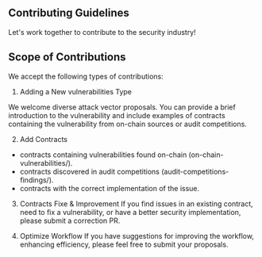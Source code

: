 ## Contributing Guidelines
Let's work together to contribute to the security industry!


## Scope of Contributions

We accept the following types of contributions:

1.  Adding a New vulnerabilities Type

We welcome diverse attack vector proposals. You can provide a brief introduction to the vulnerability and include examples of contracts containing the vulnerability from on-chain sources or audit competitions.

2. Add Contracts
- contracts containing vulnerabilities found on-chain (on-chain-vulnerabilities/).
- contracts discovered in audit competitions (audit-competitions-findings/).
- contracts with the correct implementation of the issue.

3. Contracts Fixe & Improvement
If you find issues in an existing contract, need to fix a vulnerability, or have a better security implementation, please submit a correction PR.

4. Optimize Workflow
If you have suggestions for improving the workflow, enhancing efficiency, please feel free to submit your proposals.
